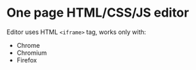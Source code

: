 # One page HTML/CSS/JS editor

Editor uses HTML ```<iframe>``` tag, works only with:
 - Chrome
 - Chromium
 - Firefox

